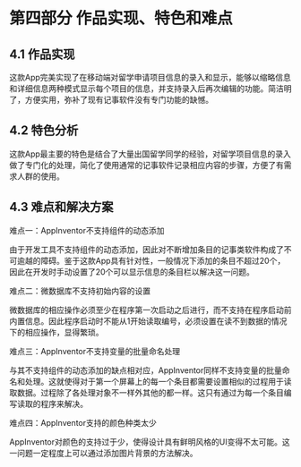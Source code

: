 # 第四部分 作品实现、特色和难点

## 4.1 作品实现

这款App完美实现了在移动端对留学申请项目信息的录入和显示，能够以缩略信息和详细信息两种模式显示每个项目的信息，并支持录入后再次编辑的功能。简洁明了，方便实用，弥补了现有记事软件没有专门功能的缺憾。

## 4.2 特色分析

这款App最主要的特色是结合了大量出国留学同学的经验，对留学项目信息的录入做了专门化的处理，简化了使用通常的记事软件记录相应内容的步骤，方便了有需求人群的使用。

## 4.3 难点和解决方案

难点一：AppInventor不支持组件的动态添加

由于开发工具不支持组件的动态添加，因此对不断增加条目的记事类软件构成了不可逾越的障碍。鉴于这款App具有针对性，一般情况下添加的条目不超过20个，因此在开发时手动设置了20个可以显示信息的条目栏以解决这一问题。

难点二：微数据库不支持初始内容的设置

微数据库的相应操作必须至少在程序第一次启动之后进行，而不支持在程序启动前内置信息。因此程序启动时不能从1开始读取编号，必须设置在读不到数据的情况下的相应操作，显得繁琐。

难点三：AppInventor不支持变量的批量命名处理

与其不支持组件的动态添加的缺点相对应，AppInventor同样不支持变量的批量命名和处理。这就使得对于第一个屏幕上的每一个条目都需要设置相似的过程用于读取数据。过程除了各处理对象不一样外其他的都一样。这只有通过为每一个条目编写读取的程序来解决。

难点四：AppInventor支持的颜色种类太少

AppInventor对颜色的支持过于少，使得设计具有鲜明风格的UI变得不太可能。这一问题一定程度上可以通过添加图片背景的方法解决。




